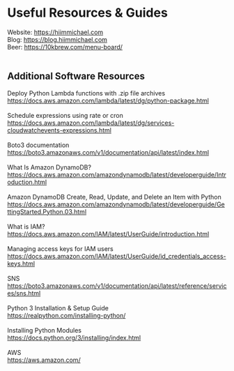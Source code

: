 # Useful Resources & Guides

Website: https://hiimmichael.com<br/>
Blog: https://blog.hiimmichael.com<br/>
Beer: https://10kbrew.com/menu-board/<br/>
<br/>

## Additional Software Resources

Deploy Python Lambda functions with .zip file archives<br/>
https://docs.aws.amazon.com/lambda/latest/dg/python-package.html<br/>
<br/>
Schedule expressions using rate or cron<br/>
https://docs.aws.amazon.com/lambda/latest/dg/services-cloudwatchevents-expressions.html<br/>
<br/>
Boto3 documentation<br/>
https://boto3.amazonaws.com/v1/documentation/api/latest/index.html<br/>
<br/>
What Is Amazon DynamoDB?<br/>
https://docs.aws.amazon.com/amazondynamodb/latest/developerguide/Introduction.html<br/>
<br/>
Amazon DynamoDB Create, Read, Update, and Delete an Item with Python<br/>
https://docs.aws.amazon.com/amazondynamodb/latest/developerguide/GettingStarted.Python.03.html<br/>
<br/>
What is IAM?<br/>
https://docs.aws.amazon.com/IAM/latest/UserGuide/introduction.html<br/>
<br/>
Managing access keys for IAM users<br/>
https://docs.aws.amazon.com/IAM/latest/UserGuide/id_credentials_access-keys.html<br/>
<br/>
SNS<br/>
https://boto3.amazonaws.com/v1/documentation/api/latest/reference/services/sns.html<br/>
<br/>
Python 3 Installation & Setup Guide<br/>
https://realpython.com/installing-python/<br/>
<br/>
Installing Python Modules<br/>
https://docs.python.org/3/installing/index.html<br/>
<br/>
AWS<br/>
https://aws.amazon.com/<br/>
